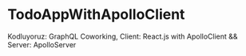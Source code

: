 # TodoAppWithApolloClient
Kodluyoruz: GraphQL Coworking, Client: React.js with ApolloClient  &amp;&amp;  Server: ApolloServer
